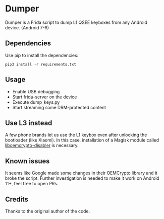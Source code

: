 # Dumper

Dumper is a Frida script to dump L1 QSEE keyboxes from any Android device. (Android 7-9)

## Dependencies

Use pip to install the dependencies:

`pip3 install -r requirements.txt`

## Usage

* Enable USB debugging
* Start frida-server on the device
* Execute dump_keys.py
* Start streaming some DRM-protected content

## Use L3 instead
A few phone brands let us use the L1 keybox even after unlocking the bootloader (like Xiaomi). In this case, installation of a Magisk module called [liboemcrypto-disabler](https://github.com/umylive/liboemcrypto-disabler) is necessary.

## Known issues
It seems like Google made some changes in their OEMCrypto library and it broke the script. Further investigation is needed to make it work on Android 11+, feel free to open PRs.

## Credits
Thanks to the original author of the code.
